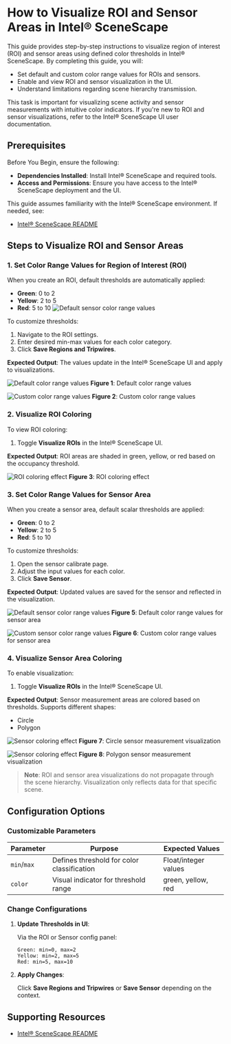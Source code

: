 # How to Visualize ROI and Sensor Areas in Intel® SceneScape

This guide provides step-by-step instructions to visualize region of interest (ROI) and sensor areas using defined color thresholds in Intel® SceneScape. By completing this guide, you will:

- Set default and custom color range values for ROIs and sensors.
- Enable and view ROI and sensor visualization in the UI.
- Understand limitations regarding scene hierarchy transmission.

This task is important for visualizing scene activity and sensor measurements with intuitive color indicators. If you're new to ROI and sensor visualizations, refer to the Intel® SceneScape UI user documentation.

## Prerequisites

Before You Begin, ensure the following:

- **Dependencies Installed**: Install Intel® SceneScape and required tools.
- **Access and Permissions**: Ensure you have access to the Intel® SceneScape deployment and the UI.

This guide assumes familiarity with the Intel® SceneScape environment. If needed, see:

- [Intel® SceneScape README](https://github.com/open-edge-platform/scenescape/blob/main/README.md)

## Steps to Visualize ROI and Sensor Areas

### 1. Set Color Range Values for Region of Interest (ROI)

When you create an ROI, default thresholds are automatically applied:

- **Green**: 0 to 2
- **Yellow**: 2 to 5
- **Red**: 5 to 10
  ![Default sensor color range values](images/default-sensor-color-range-values.png)

To customize thresholds:

1. Navigate to the ROI settings.
2. Enter desired min-max values for each color category.
3. Click **Save Regions and Tripwires**.

**Expected Output**: The values update in the Intel® SceneScape UI and apply to visualizations.

![Default color range values](images/default-range-values.png)
**Figure 1**: Default color range values

![Custom color range values](images/custom-sensor-color-range-values.png)
**Figure 2**: Custom color range values

### 2. Visualize ROI Coloring

To view ROI coloring:

1. Toggle **Visualize ROIs** in the Intel® SceneScape UI.

**Expected Output**: ROI areas are shaded in green, yellow, or red based on the occupancy threshold.

![ROI coloring effect](images/roi-coloring-effect.png)
**Figure 3**: ROI coloring effect

### 3. Set Color Range Values for Sensor Area

When you create a sensor area, default scalar thresholds are applied:

- **Green**: 0 to 2
- **Yellow**: 2 to 5
- **Red**: 5 to 10

To customize thresholds:

1. Open the sensor calibrate page.
2. Adjust the input values for each color.
3. Click **Save Sensor**.

**Expected Output**: Updated values are saved for the sensor and reflected in the visualization.

![Default sensor color range values](images/default-sensor-color-range-values.png)
**Figure 5**: Default color range values for sensor area

![Custom sensor color range values](images/custom-sensor-color-range-values.png)
**Figure 6**: Custom color range values for sensor area

### 4. Visualize Sensor Area Coloring

To enable visualization:

1. Toggle **Visualize ROIs** in the Intel® SceneScape UI.

**Expected Output**: Sensor measurement areas are colored based on thresholds. Supports different shapes:

- Circle
- Polygon

![Sensor coloring effect](images/sensor-coloring-effect-circle.png)
**Figure 7**: Circle sensor measurement visualization

![Sensor coloring effect](images/sensor-coloring-effect-polygon.png)
**Figure 8**: Polygon sensor measurement visualization

> **Note**: ROI and sensor area visualizations do not propagate through the scene hierarchy. Visualization only reflects data for that specific scene.

## Configuration Options

### Customizable Parameters

| Parameter   | Purpose                                    | Expected Values      |
| ----------- | ------------------------------------------ | -------------------- |
| `min`/`max` | Defines threshold for color classification | Float/integer values |
| `color`     | Visual indicator for threshold range       | green, yellow, red   |

### Change Configurations

1. **Update Thresholds in UI**:

   Via the ROI or Sensor config panel:

   ```
   Green: min=0, max=2
   Yellow: min=2, max=5
   Red: min=5, max=10
   ```

2. **Apply Changes**:

   Click **Save Regions and Tripwires** or **Save Sensor** depending on the context.

## Supporting Resources

- [Intel® SceneScape README](https://github.com/open-edge-platform/scenescape/blob/main/README.md)
